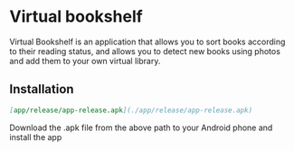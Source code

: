 # Virtual bookshelf

Virtual Bookshelf is an application that allows you to sort books according to their reading status, and allows you to detect new books using photos and add them to your own virtual library.

## Installation

```markdown
[app/release/app-release.apk](./app/release/app-release.apk)
```

Download the .apk file from the above path to your Android phone and install the app